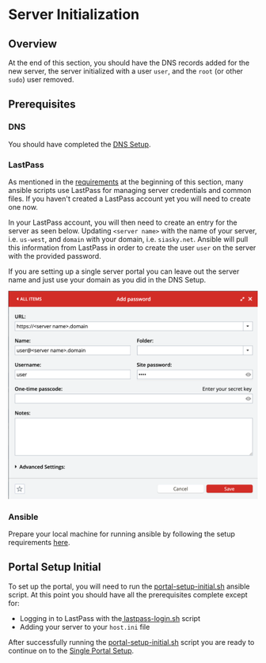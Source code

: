 # Server Initialization

## Overview

At the end of this section, you should have the DNS records added for the new server, the server initialized with a user `user`, and the `root` (or other `sudo`) user removed.

## Prerequisites&#x20;

### DNS

You should have completed the [DNS Setup](dns-setup.md).

### LastPass

As mentioned in the [requirements](../requirements.md#applications) at the beginning of this section, many ansible scripts use LastPass for managing server credentials and common files. If you haven't created a LastPass account yet you will need to create one now.

In your LastPass account, you will then need to create an entry for the server as seen below. Updating `<server name>` with the name of your server, i.e. `us-west`, and `domain` with your domain, i.e. `siasky.net`. Ansible will pull this information from LastPass in order to create the user `user` on the server with the provided password.&#x20;

If you are setting up a single server portal you can leave out the server name and just use your domain as you did in the DNS Setup.

![](../../.gitbook/assets/screen-shot-2021-08-25-at-4.39.55-pm.png)

### Ansible

Prepare your local machine for running ansible by following the setup requirements [here](https://github.com/SkynetLabs/ansible-playbooks#requirements).

## Portal Setup Initial

To set up the portal, you will need to run the [portal-setup-initial.sh](https://github.com/SkynetLabs/ansible-playbooks#playbook-portals-setup-initial) ansible script. At this point you should have all the prerequisites complete except for:

* Logging in to LastPass with the[ lastpass-login.sh](https://github.com/SkynetLabs/ansible-playbooks#lastpass-login) script
* Adding your server to your `host.ini` file

After successfully running the [portal-setup-initial.sh](https://github.com/SkynetLabs/ansible-playbooks#playbook-portals-setup-initial) script you are ready to continue on to the [Single Portal Setup](single-portal-setup.md).
